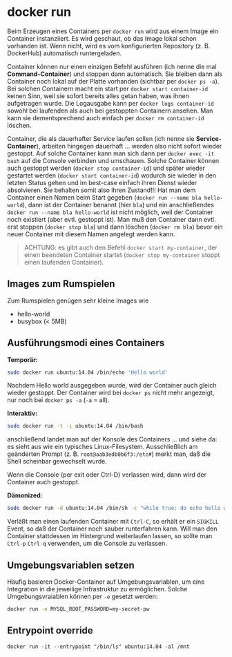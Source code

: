 # docker run

Beim Erzeugen eines Containers per ``docker run`` wird aus einem Image ein Container instanziiert. Es wird geschaut, ob das Image lokal schon vorhanden ist. Wenn nicht, wird es vom konfigurierten Repository (z. B. DockerHub) automatisch runtergeladen.

Container können nur einen einzigen Befehl ausführen (ich nenne die mal **Command-Container**) und stoppen dann automatisch. Sie bleiben dann als Container noch lokal auf der Platte vorhanden (sichtbar per ``docker ps -a``). Bei solchen Containern macht ein start per ``docker start container-id`` keinen Sinn, weil sie sofort bereits alles getan haben, was ihnen aufgetragen wurde. Die Logausgabe kann per ``docker logs container-id`` sowohl bei laufenden als auch bei gestoppten Containern ansehen. Man kann sie dementsprechend auch einfach per ``docker rm container-id`` löschen.

Container, die als dauerhafter Service laufen sollen (ich nenne sie **Service-Container**), arbeiten hingegen dauerhaft ... werden also nicht sofort wieder gestoppt. Auf solche Container kann man sich dann per ``docker exec -it bash`` auf die Console verbinden und umschauen. Solche Container können auch gestoppt werden (``docker stop container-id``) und später wieder gestartet werden (``docker start container-id``) wodurch sie wieder in den letzten Status gehen und im best-case einfach ihren Dienst wieder absolvieren. Sie behalten somit also ihren Zustand!!! Hat man dem Container einen Namen beim Start gegeben (``docker run --name bla hello-world``), dann ist der Container benannt (hier ``bla``) und ein anschließendes ``docker run --name bla hello-world`` ist nicht möglich, weil der Container noch existiert (aber evtl. gestoppt ist). Man muß den Container dann evtl. erst stoppen (``docker stop bla``) und dann löschen (``docker rm bla``) bevor ein neuer Container mit diesem Namen angelegt werden kann.

>ACHTUNG: es gibt auch den Befehl ``docker start my-container``, der einen beendeten Container startet (``docker stop my-container`` stoppt einen laufenden Container).

## Images zum Rumspielen

Zum Rumspielen genügen sehr kleine Images wie

* hello-world
* busybox (< 5MB)

## Ausführungsmodi eines Containers

**Temporär:**

```bash
sudo docker run ubuntu:14.04 /bin/echo 'Hello world'
```

Nachdem Hello world ausgegeben wurde, wird der Container auch gleich wieder gestoppt. Der Container wird bei ``docker ps`` nicht mehr angezeigt, nur noch bei ``docker ps -a`` (``-a`` = all).

**Interaktiv:**

```bash
sudo docker run -t -i ubuntu:14.04 /bin/bash
```

anschließend landet man auf der Konsole des Containers ... und siehe da: es sieht aus wie ein typisches Linux-Filesystem. Ausschließlich am geänderten Prompt (z. B. ``root@aab3edb0b6f3:/etc#``) merkt man, daß die Shell scheinbar gewechselt wurde.

Wenn die Console (per exit oder Ctrl-D) verlassen wird, dann wird der Container auch gestoppt.

**Dämonized:**

```bash
sudo docker run -d ubuntu:14.04 /bin/sh -c "while true; do echo hello world; sleep 1; done"
```

Verläßt man einen laufenden Container mit ``Ctrl-C``, so erhält er ein ``SIGKILL`` Event, so daß der Container noch sauber runterfahren kann. Will man den Container stattdessen im Hintergrund weiterlaufen lassen, so sollte man ``Ctrl-p`` ``Ctrl-q`` verwenden, um die Console zu verlassen.

## Umgebungsvariablen setzen

Häufig basieren Docker-Container auf Umgebungsvariablen, um eine Integration in die jeweilige Infrastruktur zu ermöglichen. Solche Umgebungsvraiablen können per ``-e`` gesetzt werden:

```bash
docker run -e MYSQL_ROOT_PASSWORD=my-secret-pw
```

## Entrypoint override

`docker run -it --entrypoint "/bin/ls" ubuntu:14.04 -al /mnt`
